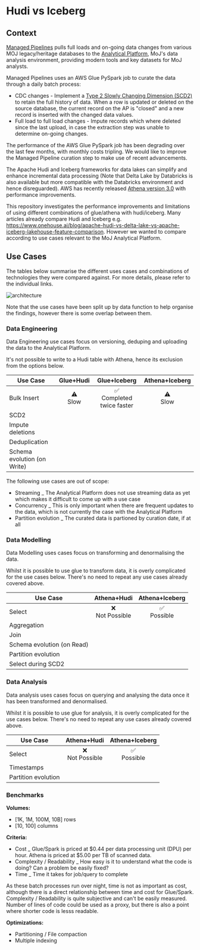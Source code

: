 # Hudi vs Iceberg

## Context

[Managed Pipelines](https://ministryofjustice.github.io/analytical-platform-data-engineering/) pulls full loads and on-going data changes from various MOJ legacy/heritage databases to the [Analytical Platform](https://user-guidance.services.alpha.mojanalytics.xyz/), MoJ's data analysis environment, providing modern tools and key datasets for MoJ analysts.

Managed Pipelines uses an AWS Glue PySpark job to curate the data through a daily batch process:

- CDC changes - Implement a [Type 2 Slowly Changing Dimension (SCD2)](https://en.wikipedia.org/wiki/Slowly_changing_dimension) to retain the full history of data. When a row is updated or deleted on the source database, the current record on the AP is "closed" and a new record is inserted with the changed data values.
- Full load to full load changes - Impute records which where deleted since the last upload, in case the extraction step was unable to determine on-going changes.

The performance of the AWS Glue PySpark job has been degrading over the last few months, with monthly costs tripling. We would like to improve the Managed Pipeline curation step to make use of recent advancements.

The Apache Hudi and Iceberg frameworks for data lakes can simplify and enhance incremental data processing (Note that Delta Lake by Databricks is also available but more compatible with the Databricks environment and hence disreguarded). AWS has recently released [Athena version 3.0](https://aws.amazon.com/about-aws/whats-new/2022/10/amazon-athena-announces-upgraded-query-engine/) with performance improvements. 

This repository investigates the performance improvements and limitations of using different combinations of glue/athena with hudi/iceberg. Many articles already compare Hudi and Iceberg e.g. https://www.onehouse.ai/blog/apache-hudi-vs-delta-lake-vs-apache-iceberg-lakehouse-feature-comparison. However we wanted to compare according to use cases relevant to the MoJ Analytical Platform.

## Use Cases

The tables below summarise the different uses cases and combinations of technologies they were compared against. For more details, please refer to the individual links.

![architecture](architecture.drawio.png)

Note that the use cases have been split up by data function to help organise the findings, however there is some overlap between them.

### Data Engineering

Data Engineering use cases focus on versioning, deduping and uploading the data to the Analytical Platform.

It's not possible to write to a Hudi table with Athena, hence its exclusion from the options below.

|Use Case|Glue+Hudi|Glue+Iceberg|Athena+Iceberg|
|-|:-:|:-:|:-:|
|Bulk Insert|:warning: <br />Slow|:white_check_mark: <br />Completed twice faster|:warning: <br />Slow|
|SCD2|||
|Impute deletions|||
|Deduplication|||
|Schema evolution (on Write)|||

The following use cases are out of scope:

- Streaming _ The Analytical Platform does not use streaming data as yet which makes it difficult to come up with a use case
- Concurrency _ This is only important when there are frequent updates to the data, which is not currently the case with the Analytical Platform
- Partition evolution _ The curated data is partioned by curation date, if at all

### Data Modelling

Data Modelling uses cases focus on transforming and denormalising the data.

Whilst it is possible to use glue to transform data, it is overly complicated for the use cases below.
There's no need to repeat any use cases already covered above.

|Use Case|Athena+Hudi|Athena+Iceberg|
|-|:-:|:-:|
|Select|:x: <br />Not Possible|:white_check_mark: <br />Possible|
|Aggregation|||
|Join|||
|Schema evolution (on Read)|||
|Partition evolution|||
|Select during SCD2|||

### Data Analysis

Data analysis uses cases focus on querying and analysing the data once it has been transformed and denormalised.

Whilst it is possible to use glue for analysis, it is overly complicated for the use cases below.
There's no need to repeat any use cases already covered above.

|Use Case|Athena+Hudi|Athena+Iceberg|
|-|:-:|:-:|
|Select|:x: <br />Not Possible|:white_check_mark: <br />Possible|
|Timestamps|||
|Partition evolution|||

### Benchmarks

**Volumes:**
- [1K, 1M, 100M, 10B] rows
- [10, 100] columns

**Criteria:**
- Cost _ Glue/Spark is priced at $0.44 per data processing unit (DPU) per hour. Athena is priced at $5.00 per TB of scanned data.
- Complexity / Readability _ How easy is it to understand what the code is doing? Can a problem be easily fixed?
- Time _ Time it takes for job/query to complete

As these batch processes run over night, time is not as important as cost, although there is a direct relationship between time and cost for Glue/Spark. Complexity / Readability is quite subjective and can't be easily measured. Number of lines of code could be used as a proxy, but there is also a point where shorter code is lesss readable. 

**Optimizations:**
- Partitioning / File compaction
- Multiple indexing
